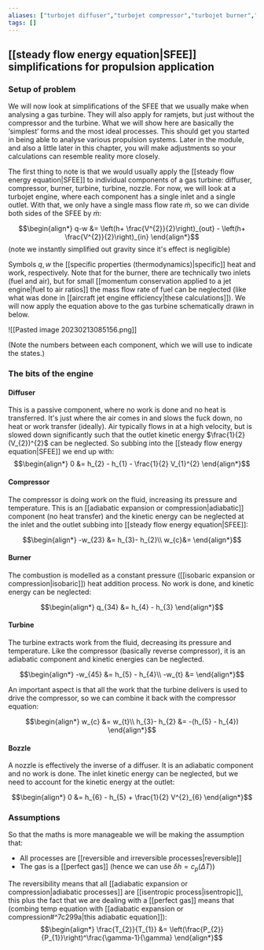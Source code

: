 ```yaml
---
aliases: ["turbojet diffuser","turbojet compressor","turbojet burner","turbojet turbine"]
tags: []
---
```


## [[steady flow energy equation|SFEE]] simplifications for propulsion application
### Setup of problem
We will now look at simplifications of the SFEE that we usually make when analysing a gas turbine. They will also apply for ramjets, but just without the compressor and the turbine. What we will show here are basically the ‘simplest’ forms and the most ideal processes. This should get you started in being able to analyse various propulsion systems. Later in the module, and also a little later in this chapter, you will make adjustments so your calculations can resemble reality more closely.

The first thing to note is that we would usually apply the [[steady flow energy equation|SFEE]] to individual components of a gas turbine: diffuser, compressor, burner, turbine, turbine, nozzle. For now, we will look at a turbojet engine, where each component has a single inlet and a single outlet. With that, we only have a single mass flow rate  $\dot{m}$, so we can divide both sides of the SFEE by $\dot{m}$:

$$\begin{align*}
q-w &= \left(h+ \frac{V^{2}}{2}\right)_{out} - \left(h+ \frac{V^{2}}{2}\right)_{in} 
\end{align*}$$
(note we instantly simplified out gravity since it's effect is negligible)

Symbols $q,w$ the [[specific properties (thermodynamics)|specific]] heat and work, respectively. Note that for the burner, there are technically two inlets (fuel and air), but for small [[momentum conservation applied to a jet engine|fuel to air ratios]]  the mass flow rate of fuel can be neglected (like what was done in [[aircraft jet engine efficiency|these calculations]]). 
We will now apply the equation above to the gas turbine schematically drawn
in below. 

![[Pasted image 20230213085156.png]]

(Note the numbers between each component, which we will use to indicate the states.)

### The bits of the engine
#### Diffuser

This is a passive component, where no work is done and no heat is transferred. It's just where the air comes in and slows the fuck down, no heat or work transfer (ideally).
Air typically flows in at a high velocity, but is slowed down significantly such that the outlet kinetic energy $\frac{1}{2}(V_{2})^{2}$ can be neglected.
So subbing into the [[steady flow energy equation|SFEE]] we end up with:
$$\begin{align*}
0 &= h_{2} - h_{1} - \frac{1}{2} V_{1}^{2}
\end{align*}$$

#### Compressor

The compressor is doing work on the fluid, increasing its pressure and temperature. This is an [[adiabatic expansion or compression|adiabatic]] component (no heat transfer) and the kinetic energy can be neglected at the inlet and the outlet subbing into [[steady flow energy equation|SFEE]]:

$$\begin{align*}
-w_{23} &= h_{3}- h_{2}\\
w_{c}&= 
\end{align*}$$

#### Burner
The combustion is modelled as a constant pressure ([[isobaric expansion or compression|isobaric]]) heat addition process. No work is done, and kinetic energy can be neglected:

$$\begin{align*}
q_{34} &= h_{4} - h_{3}
\end{align*}$$

#### Turbine

The turbine extracts work from the fluid, decreasing its pressure and temperature. Like the compressor (basically reverse compressor), it is an adiabatic component and kinetic energies can be neglected.

$$\begin{align*}
-w_{45} &= h_{5} - h_{4}\\
-w_{t} &= 
\end{align*}$$

An important aspect is that all the work that the turbine delivers is used to drive the compressor, so we can combine it back with the compressor equation:

$$\begin{align*}
w_{c} &= w_{t}\\
h_{3}- h_{2} &= -(h_{5} - h_{4})
\end{align*}$$

#### Bozzle
A nozzle is effectively the inverse of a diffuser. It is an adiabatic component and no work is done. The inlet kinetic energy can be neglected, but we need to account for the kinetic energy at the outlet:

$$\begin{align*}
0 &= h_{6} - h_{5} + \frac{1}{2} V^{2}_{6}
\end{align*}$$

### Assumptions

So that the maths is more manageable we will be making the assumption that:
- All processes are [[reversible and irreversible processes|reversible]]
- The gas is a [[perfect gas]] (hence we can use $\delta h=c_{p} (\Delta T)$)

The reversibility means that all [[adiabatic expansion or compression|adiabatic processes]] are [[isentropic process|isentropic]], this plus the fact that we are dealing with a [[perfect gas]] means that (combing temp equation with [[adiabatic expansion or compression#^7c299a|this adiabatic equation]]):
$$\begin{align*}
\frac{T_{2}}{T_{1}} &= \left(\frac{P_{2}}{P_{1}}\right)^\frac{\gamma-1}{\gamma}
\end{align*}$$

